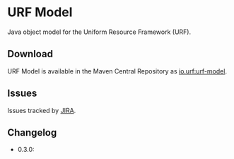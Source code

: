 # URF Model

Java object model for the Uniform Resource Framework (URF).

## Download

URF Model is available in the Maven Central Repository as [io.urf:urf-model](https://search.maven.org/#search%7Cga%7C1%7Cg%3A%22io.urf%22%20AND%20a%3A%22urf-model%22).

## Issues

Issues tracked by [JIRA](https://globalmentor.atlassian.net/projects/URF/).

## Changelog

- 0.3.0:
